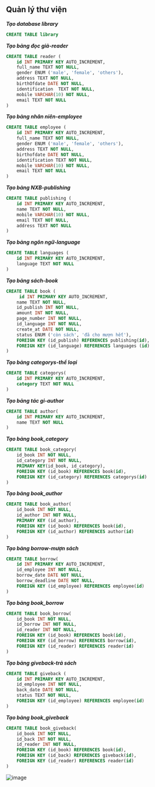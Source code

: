 ## Quản lý thư viện

***Tạo database library***
```sql
CREATE TABLE library
```

***Tạo bảng đọc giả-reader***

```sql
CREATE TABLE reader (
	id INT PRIMARY KEY AUTO_INCREMENT,
    full_name TEXT NOT NULL,
    gender ENUM ('male', 'female', 'others'),
    address TEXT NOT NULL,
    birthOfdate DATE NOT NULL,
    identification  TEXT NOT NULL,
    mobile VARCHAR(10) NOT NULL,
    email TEXT NOT NULL  
)
```

***Tạo bảng nhân niên-employee***

```sql
CREATE TABLE employee (
	id INT PRIMARY KEY AUTO_INCREMENT,
    full_name TEXT NOT NULL,
    gender ENUM ('male', 'female', 'others'),
    address TEXT NOT NULL,
    birthofdate DATE NOT NULL,
    identification TEXT NOT NULL,
    mobile VARCHAR(10) NOT NULL,
    email TEXT NOT NULL
)
```

***Tạo bảng NXB-publishing***

```sql
CREATE TABLE publishing (
	id INT PRIMARY KEY AUTO_INCREMENT,
    name TEXT NOT NULL,
    mobile VARCHAR(10) NOT NULL,
    email TEXT NOT NULL,
    address TEXT NOT NULL
)

```

***Tạo bảng ngôn ngữ-language***

```sql
CREATE TABLE languages (
    id INT PRIMARY KEY AUTO_INCREMENT,
    language TEXT NOT NULL
)
```

***Tạo bảng sách-book***

```sql
CREATE TABLE book (
	 id INT PRIMARY KEY AUTO_INCREMENT,
    name TEXT NOT NULL,
    id_publish INT NOT NULL,
    amount INT NOT NULL,
    page_number INT NOT NULL,
    id_language INT NOT NULL,
    create_at DATE NOT NULL,
    status ENUM ('còn sách', 'đã cho mượn hết'),
    FOREIGN KEY (id_publish) REFERENCES publishing(id),
    FOREIGN KEY (id_language) REFERENCES languages (id)
)
```

***Tạo bảng categorys-thể loại***

```sql
CREATE TABLE categorys(
	id INT PRIMARY KEY AUTO_INCREMENT,
    category TEXT NOT NULL
)
```

***Tạo bảng tác gi-author***

```sql
CREATE TABLE author(
	id INT PRIMARY KEY AUTO_INCREMENT,
    name TEXT NOT NULL
)
```

***Tạo bảng book_category***

```sql
CREATE TABLE book_category(
	id_book INT NOT NULL,
    id_category INT NOT NULL,
    PRIMARY KEY(id_book, id_category),
    FOREIGN KEY (id_book) REFERENCES book(id),
    FOREIGN KEY (id_category) REFERENCES categorys(id)
)
```

***Tạo bảng book_author***

```sql
CREATE TABLE book_author(
	id_book INT NOT NULL,
    id_author INT NOT NULL,
    PRIMARY KEY (id_author),
    FOREIGN KEY (id_book) REFERENCES book(id),
    FOREIGN KEY (id_author) REFERENCES author(id)
)
```

***Tạo bảng borrow-mượn sách***

```sql
CREATE TABLE borrow(
	id INT PRIMARY KEY AUTO_INCREMENT,
    id_employee INT NOT NULL,
    borrow_date DATE NOT NULL,
    borrow_deadline DATE NOT NULL,
    FOREIGN KEY (id_employee) REFERENCES employee(id)
)
```

***Tạo bảng book_borrow***

```sql
CREATE TABLE book_borrow(
	id_book INT NOT NULL,
    id_borrow INT NOT NULL,
    id_reader INT NOT NULL,
  	FOREIGN KEY (id_book) REFERENCES book(id),
    FOREIGN KEY (id_borrow) REFERENCES borrow(id),
    FOREIGN KEY (id_reader) REFERENCES reader(id)
)

```

***Tạo bảng giveback-trả sách***

```sql
CREATE TABLE giveback (
	id INT PRIMARY KEY AUTO_INCREMENT,
    id_employee INT NOT NULL,
    back_date DATE NOT NULL,
    status TEXT NOT NULL,
    FOREIGN KEY (id_employee) REFERENCES employee(id)
)
```

***Tạo bảng book_giveback***

```sql
CREATE TABLE book_giveback(
	id_book INT NOT NULL,
    id_back INT NOT NULL,
    id_reader INT NOT NULL,
    FOREIGN KEY (id_book) REFERENCES book(id),
    FOREIGN KEY (id_back) REFERENCES giveback(id),
    FOREIGN KEY (id_reader) REFERENCES reader(id)
)
```

![image](https://user-images.githubusercontent.com/95128548/154942474-0be98bc2-ab65-4e76-a3c0-a71c916458d4.png)